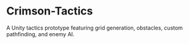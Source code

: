 # Crimson-Tactics
A Unity tactics prototype featuring grid generation, obstacles, custom pathfinding, and enemy AI.
